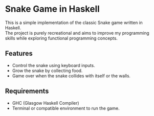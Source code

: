 # Snake Game in Haskell

This is a simple implementation of the classic Snake game written in Haskell.  
The project is purely recreational and aims to improve my programming skills while exploring functional programming concepts.

## Features
- Control the snake using keyboard inputs.
- Grow the snake by collecting food.
- Game over when the snake collides with itself or the walls.

## Requirements
- GHC (Glasgow Haskell Compiler)
- Terminal or compatible environment to run the game.
